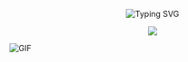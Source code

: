 <p align="center">
  <img src=":https://readme-typing-svg.demolab.com/demo/?font=Silkscreen&weight=300&size=30&color=F7008F&lines=i+am;biskit;script+kiddie" alt="Typing SVG">
</p>

<p align="center">
  <a href="https://github.com/biskit069?tab=repositories"><img src="https://img.shields.io/badge/-Explore%20my%20Repos-24292e?style=for-the-badge&logo=Github"></a>
</p>

![GIF](https://i.redd.it/qk5j4fiygs661.gif)

